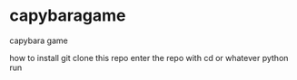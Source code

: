# capybaragame
capybara game

how to install 
git clone this repo
enter the repo with cd or whatever
python run
